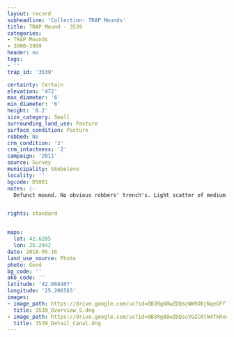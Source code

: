 ```yaml
---
layout: record
subheadline: 'Collection: TRAP Mounds'
title: TRAP Mound - 3539
categories:
- TRAP Mounds
- 3000-3999
header: no
tags:
- ''
trap_id: '3539'

certainty: Certain
elevation: '472'
max_diameter: '6'
min_diameter: '6'
height: '0.2'
size_category: Small
surrounding_land_use: Pasture
surface_condition: Pasture
robbed: No
crm_condition: '2'
crm_intactness: '2'
campaign: '2011'
source: Survey
municipality: Skobelevo
locality: ''
bgcode: DS001
notes: |-
  Defunct mound. No obvious robbers' trench's. Light scatter of medium-sized stones. Severely damaged by agricultural activity.


rights: standard


maps:
  lat: 42.6285
  lon: 25.2442
date: 2018-05-16
land_use_source: Photo
photo: Good
bg_code: ''
akb_code: ''
latitude: '42.668407'
longitude: '25.206563'
images:
- image_path: https://drive.google.com/uc?id=0B3Rg88wZDQscWW9ObjNqeGFfTWM
  title: 3539_Overview_S.dng
- image_path: https://drive.google.com/uc?id=0B3Rg88wZDQscVGZCRlN4TkRxWkk
  title: 3539_Detail_Canal.dng
---
```

